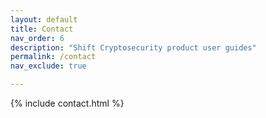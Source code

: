 ```yaml
---
layout: default
title: Contact
nav_order: 6
description: "Shift Cryptosecurity product user guides"
permalink: /contact
nav_exclude: true

---
```


{% include contact.html %}
